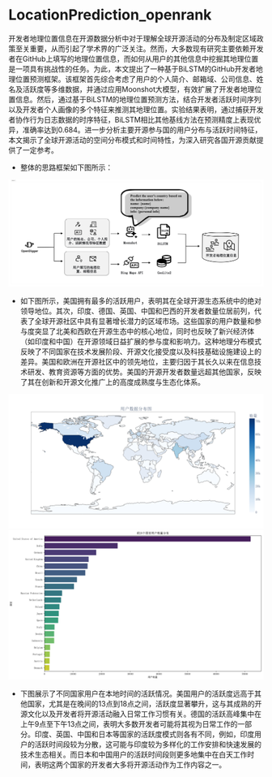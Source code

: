 # LocationPrediction_openrank
开发者地理位置信息在开源数据分析中对于理解全球开源活动的分布及制定区域政策至关重要，从而引起了学术界的广泛关注。然而，大多数现有研究主要依赖开发者在GitHub上填写的地理位置信息，而如何从用户的其他信息中挖掘其地理位置是一项具有挑战性的任务。为此，本文提出了一种基于BiLSTM的GitHub开发者地理位置预测框架。该框架首先综合考虑了用户的个人简介、邮箱域、公司信息、姓名及活跃度等多维数据，并通过应用Moonshot大模型，有效扩展了开发者地理位置信息。然后，通过基于BiLSTM的地理位置预测方法，结合开发者活跃时间序列以及开发者个人画像的多个特征来推测其地理位置。实验结果表明，通过捕获开发者协作行为日志数据的时序特征，BiLSTM相比其他基线方法在预测精度上表现优异，准确率达到0.684。进一步分析主要开源参与国的用户分布与活跃时间特征，本文揭示了全球开源活动的空间分布模式和时间特性，为深入研究各国开源贡献提供了一定参考。

- 整体的思路框架如下图所示：

<img src="pics\method.jpg" width="700">

- 如下图所示，美国拥有最多的活跃用户，表明其在全球开源生态系统中的绝对领导地位。其次，印度、德国、英国、中国和巴西的开发者数量位居前列，代表了全球开源社区中具有显著增长潜力的区域市场。这些国家的用户数量和参与度突显了北美和西欧在开源生态中的核心地位，同时也反映了新兴经济体（如印度和中国）在开源领域日益扩展的参与度和影响力。这种地理分布模式反映了不同国家在技术发展阶段、开源文化接受度以及科技基础设施建设上的差异。美国和欧洲在开源社区中的领先地位，主要归因于其长久以来在信息技术研发、教育资源等方面的优势。美国的开源开发者数量远超其他国家，反映了其在创新和开源文化推广上的高度成熟度与生态化体系。

<img src="pics\map.png" width="700">
<img src="pics\Figure_1.png" width="700">

- 下图展示了不同国家用户在本地时间的活跃情况。美国用户的活跃度远高于其他国家，尤其是在晚间的13点到18点之间，活跃度显著攀升，这与其成熟的开源文化以及开发者将开源活动融入日常工作习惯有关。德国的活跃高峰集中在上午9点至下午13点之间，表明大多数开发者可能将其视为日常工作的一部分。印度、英国、中国和日本等国家的活跃度模式则各有不同，例如，印度用户的活跃时间段较为分散，这可能与印度较为多样化的工作安排和快速发展的技术生态相关。而日本和中国用户的活跃时间段则更多地集中在白天工作时间，表明这两个国家的开发者大多将开源活动作为工作内容之一。

